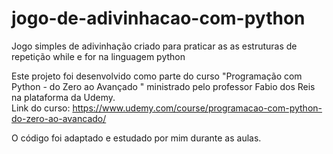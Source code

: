 # jogo-de-adivinhacao-com-python
Jogo simples de adivinhação criado para praticar as as estruturas de repetição while e for na linguagem python

Este projeto foi desenvolvido como parte do curso "Programação com Python - do Zero ao Avançado
" ministrado pelo professor Fabio dos Reis na plataforma da Udemy.  
Link do curso: https://www.udemy.com/course/programacao-com-python-do-zero-ao-avancado/

O código foi adaptado e estudado por mim durante as aulas.
